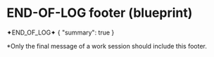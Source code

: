 # END-OF-LOG footer (blueprint)

✦END_OF_LOG✦ { "summary": true }

*Only the final message of a work session should include this footer.
